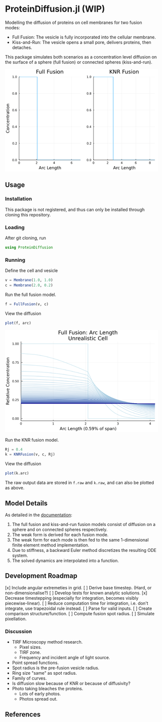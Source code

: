 # ProteinDiffusion.jl (WIP)
Modelling the diffusion of proteins on cell membranes for two fusion modes:
* Full Fusion: The vesicle is fully incorporated into the cellular membrane.
* Kiss-and-Run: The vesicle opens a small pore, delivers proteins, then detaches.

This package simulates both scenarios as a concentration level diffusion on the surface of a sphere (full fusion) or connected spheres (kiss-and-run).

![](anim/unrealistic_2danim.gif)

## Usage
### Installation
This package is not registered, and thus can only be installed through cloning this repository.

### Loading
After git cloning, run
```julia
using ProteinDiffusion
```

### Running
Define the cell and vesicle
```julia
v = Membrane(1.0, 1.0)
c = Membrane(2.0, 0.2)
```

Run the full fusion model.
```julia
f = FullFusion(v, c)
```

View the diffusion
```julia
plot(f, arc)
```

![](plots/unrealistic_fullfusion_arc.png)

Run the KNR fusion model.
```julia
Rj = 0.4
k = KNRFusion(v, c, Rj)
```

View the diffusion
```julia
plot(k.arc)
```

The raw output data are stored in `f.raw` and `k.raw`, and can also be plotted as above.

## Model Details
As detailed in the [documentation][doc]:
1. The full fusion and kiss-and-run fusion models consist of diffusion on a sphere and on connected spheres respectively.
2. The weak form is derived for each fusion mode.
3. The weak form for each mode is then fed to the same 1-dimensional finite element method implementation.
4. Due to stiffness, a backward Euler method discretizes the resulting ODE system.
5. The solved dynamics are interpolated into a function.

## Development Roadmap
[x] Include angular extremeties in grid.
[ ] Derive base timestep. (Hard, or non-dimensionalise?)
[ ] Develop tests for known analytic solutions.
[x] Decrease timestepping (especially for integration, becomes visibly piecewise-linear).
[ ] Reduce computation time for integration, i.e. don't integrate, use trapezoidal rule instead.
[ ] Parse for valid inputs.
[ ] Create comparison structure/function.
[ ] Compute fusion spot radius.
[ ] Simulate pixellation.

### Discussion
* TIRF Microscopy method research.
  * Pixel sizes.
  * TIRF zone.
  * Frequency and incident angle of light source.
* Point spread functions.
* Spot radius is the pre-fusion vesicle radius.
* Ring size "same" as spot radius.
* Family of curves.
* Is diffusion slow because of KNR or because of diffusivity?
* Photo taking bleaches the proteins.
  * Lots of early photos.
  * Photos spread out.

## References

[doc]: ./doc/proteindiffusion.pdf